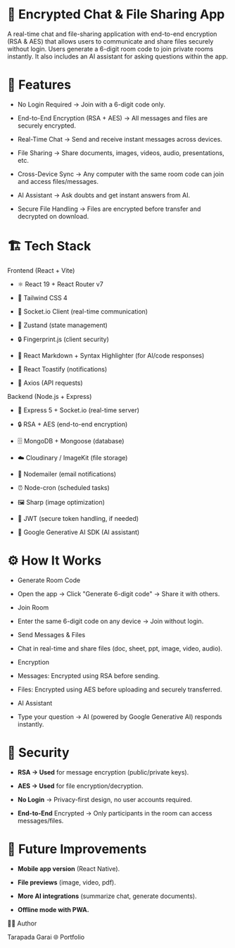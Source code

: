 # 🔐 Encrypted Chat & File Sharing App

A real-time chat and file-sharing application with end-to-end encryption (RSA & AES) that allows users to communicate and share files securely without login. Users generate a 6-digit room code to join private rooms instantly. It also includes an AI assistant for asking questions within the app.

# 🚀 Features

 - No Login Required → Join with a 6-digit code only.

 - End-to-End Encryption (RSA + AES) → All messages and files are securely encrypted.

 - Real-Time Chat → Send and receive instant messages across devices.

 - File Sharing → Share documents, images, videos, audio, presentations, etc.

 - Cross-Device Sync → Any computer with the same room code can join and access files/messages.

 - AI Assistant → Ask doubts and get instant answers from AI.

 - Secure File Handling → Files are encrypted before transfer and decrypted on download.


# 🏗️ Tech Stack
Frontend (React + Vite)

 - ⚛️ React 19 + React Router v7

 - 🎨 Tailwind CSS 4

 - 🔌 Socket.io Client (real-time communication)

 - 🧵 Zustand (state management)

 - 🔒 Fingerprint.js (client security)

 - 📄 React Markdown + Syntax Highlighter (for AI/code responses)

 - 🔔 React Toastify (notifications)

 - 📡 Axios (API requests)

Backend (Node.js + Express)

 - 🚀 Express 5 + Socket.io (real-time server)

 - 🔒 RSA + AES (end-to-end encryption)

 - 🗄️ MongoDB + Mongoose (database)

 - ☁️ Cloudinary / ImageKit (file storage)

 - 📧 Nodemailer (email notifications)

 - ⏰ Node-cron (scheduled tasks)

 - 🖼️ Sharp (image optimization)

 - 🔑 JWT (secure token handling, if needed)

 - 🤖 Google Generative AI SDK (AI assistant)  

# ⚙️ How It Works

 - Generate Room Code

 - Open the app → Click "Generate 6-digit code" → Share it with others.

 - Join Room

 - Enter the same 6-digit code on any device → Join without login.

- Send Messages & Files

 - Chat in real-time and share files (doc, sheet, ppt, image, video, audio).

 - Encryption

 - Messages: Encrypted using RSA before sending.

 - Files: Encrypted using AES before uploading and securely transferred.

 - AI Assistant

 - Type your question → AI (powered by Google Generative AI) responds instantly.


# 🔐 Security

 - **RSA → Used** for message encryption (public/private keys).

 - **AES → Used** for file encryption/decryption.

 - **No Login** → Privacy-first design, no user accounts required.

 - **End-to-End** Encrypted → Only participants in the room can access messages/files.

# 📌 Future Improvements

 - **Mobile app version** (React Native).

 - **File previews** (image, video, pdf).

 - **More AI integrations** (summarize chat, generate documents).

 - **Offline mode with PWA.**

👨‍💻 Author

Tarapada Garai
🌐 Portfolio